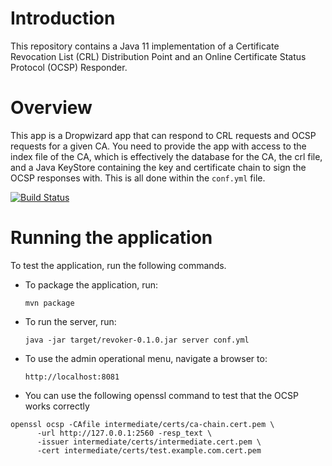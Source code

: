 # Introduction
This repository contains a Java 11 implementation of a Certificate Revocation List (CRL) Distribution Point and an Online
Certificate Status Protocol (OCSP) Responder.

# Overview
This app is a Dropwizard app that can respond to CRL requests and OCSP requests for a given CA. You need to provide the app
with access to the index file of the CA, which is effectively the database for the CA, the crl file, and a Java KeyStore
containing the key and certificate chain to sign the OCSP responses with. This is all done within the `conf.yml` file.

[![Build Status](https://travis-ci.org/wdawson/revoker.svg?branch=master)](https://travis-ci.org/wdawson/revoker)

# Running the application

To test the application, run the following commands.

- To package the application, run:

  ```
  mvn package
  ```

- To run the server, run:

  ```
  java -jar target/revoker-0.1.0.jar server conf.yml
  ```

- To use the admin operational menu, navigate a browser to:

  ```
  http://localhost:8081
  ```

- You can use the following openssl command to test that the OCSP works correctly
```
openssl ocsp -CAfile intermediate/certs/ca-chain.cert.pem \
      -url http://127.0.0.1:2560 -resp_text \
      -issuer intermediate/certs/intermediate.cert.pem \
      -cert intermediate/certs/test.example.com.cert.pem
```
